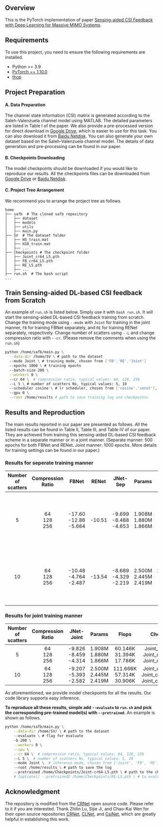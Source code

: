 ## Overview

This is the PyTorch implementation of paper [Sensing-aided CSI Feedback with Deep Learning for Massive MIMO Systems](https://arxiv.org).

## Requirements

To use this project, you need to ensure the following requirements are installed.

- Python >= 3.9
- [PyTorch == 1.10.0](https://pytorch.org/get-started/previous-versions/#v1100)
- [thop](https://github.com/Lyken17/pytorch-OpCounter)

## Project Preparation

#### A. Data Preparation

The channel state information (CSI) matrix is generated according to the Saleh-Valenzuela channel model using MATLAB. The detailed parameters are listed in Table I of the paper. We also provide a pre-processed version for direct download in [Google Drive](https://drive.google.com/drive/folders/13FqZMJWk0kPifM2kBhBxOzN1IR5HR0Rd?usp=sharing), which is easier to use for this task. You can also download it from [Baidu Netdisk](https://pan.baidu.com/s/1YB5OTqq6zvxtPq3n9GhG5w?pwd=17tu).
You can also generate your own dataset based on the Saleh-Valenzuela channel model. The details of data generation and pre-processing can be found in our paper.

#### B. Checkpoints Downloading

The model checkpoints should be downloaded if you would like to reproduce our results. All the checkpoints files can be downloaded from [Google Drive](https://drive.google.com/drive/folders/1Q3lJSlKeBoIQMu75dRqRYG_oC1SeA6OO?usp=sharing) or [Baidu Netdisk](https://pan.baidu.com/s/1nkP7w78zmxpa8MjTcS7Wiw?pwd=9ehy).

#### C. Project Tree Arrangement

We recommend you to arrange the project tree as follows.

```
home
├── safb  # The cloned safb repository
│   ├── dataset
│   ├── models
│   ├── utils
│   ├── main.py
├── SV  # The dataset folder
│   ├── H5_train.mat
│   ├── H10_train.mat
│   ├── ...
├── Checkpoints # The checkpoint folder
│   ├── Joint_cr64_L5.pth
│   ├── FB_cr64_L5.pth
│   ├── RE_L5.pth
│   ├── ...
├── run.sh  # The bash script
...
```

## Train Sensing-aided DL-based CSI feedback from Scratch

An example of `run.sh` is listed below. Simply use it with `bash run.sh`. It will start the sensing-aided DL-based CSI feedback training from scratch. Change the training mode using `--mode` with  `Joint` for training in the joint manner, `FB` for training FBNet separately, and `RE` for training RENet separately, respectively. Change number of scatters using `--L` and change compression ratio with `--cr`. (Please remove the comments when using the `run.sh`)

``` bash
python /home/safb/main.py \
  --data-dir /home/SV \ # path to the dataset
  --mode Joint \ # training mode, chosen from ['FB','RE','Joint']
  --epochs 1000 \ # training epochs
  --batch-size 200 \
  --workers 0 \ 
  --cr 64 \  # compression ratio, typical values: 64, 128, 256
  --L 5 \ # number of scatters Ns, typical values: 5, 10
  --scheduler cosine \ # lr scheduler, chosen from ['cosine','const'], other schedulers can also be explored
  --gpu 0 \
  --root /home/results # path to save training log and checkpoints
```

## Results and Reproduction

The main results reported in our paper are presented as follows. All the listed results can be found in Table II, Table III, and Table IV of our paper. They are achieved from training this sensing-aided DL-based CSI feedback scheme in a separate manner or in a joint manner. (Separate manner: 500 epochs for both FBNet and RENet. Joint manner: 1000 epochs. More details for training settings can be found in our paper.)

### Results for seperate training manner
Number of <br> scatters | Compression <br> Ratio | FBNet | RENet | JNet-Sep | Params | FlOPs | Checkpoints
:--: | :--: | :--: | :--: | :--: | :--: | :--: | :--:
5 | 64 <br> 128 <br> 256 | -17.60 <br> -12.86 <br> -5.664 | -10.51 | -9.699 <br> -8.488 <br> -4.653 | 1.908M <br> 1.880M <br> 1.866M | 60.146K <br> 31.394K <br> 17.786K | FB-cr64-L5.pth + RE_L5.pth <br> FB-cr128-L5.pth + RE_L5.pth  <br> FB-cr256-L5.pth + RE_L5.pth |
10 | 64 <br> 128 <br> 256 | -10.48 <br> -4.764 <br> -2.487 | -13.54 | -8.689 <br> -4.329 <br> -2.219 | 2.500M <br> 2.445M <br> 2.419M | 111.666K <br> 57.314K <br> 30.906K | FB-cr64-L10.pth + RE_L10.pth <br> FB-cr128-L10.pth + RE_L10.pth  <br> FB-cr256-L10.pth + RE_L10.pth |

### Results for joint training manner
Number of <br> scatters | Compression <br> Ratio | JNet-Joint | Params | Flops | Checkpoints
:--: | :--: | :--: | :--: | :--: | :--:
5 | 64 <br> 128 <br> 256 | -9.826 <br> -8.459 <br> -4.314 | 1.908M <br> 1.880M <br> 1.866M | 60.146K <br> 31.394K <br> 17.786K | Joint_cr64_L5.pth <br> Joint_cr128_L5.pth  <br> Joint_cr256_L5.pth|
10 | 64 <br> 128 <br> 256 | -9.207 <br> -5.393 <br> -2.582 | 2.500M <br> 2.445M <br> 2.419M | 111.666K <br> 57.314K <br> 30.906K | Joint_cr64_L10.pth <br> Joint_cr128_L10.pth <br> Joint_cr256_L10.pth |


As aforementioned, we provide model checkpoints for all the results. Our code library supports easy inference. 

**To reproduce all these results, simple add `--evaluate` to `run.sh` and pick the corresponding pre-trained model(s) with `--pretrained`.** An example is shown as follows.

``` bash
python /home/safb/main.py \
    --data-dir /home/SV/ \ # path to the dataset
    --evaluate \ # flag for evaluate
    -b 200 \
    --workers 0 \
    --cpu \
    --cr 64 \  # compression ratio, typical values: 64, 128, 256
    --L 5 \  # number of scatters Ns, typical values: 5, 10
    --mode Joint \  # inference mode, chosen from ['Joint', 'FB', 'RE']
    --root /home/results \ # path to save the log
    --pretrained /home/Checkpoints/Joint-cr64-L5.pth \ # path to the checkpoint
    # [optional] --pretrained2 /home/Checkpoints/RE-L5.pth \ # to evaluate the feedback performance of the model trained in a separate manner, two pretrained models FBNet and RENet should be provided. MORE CLEAR EXAMPLES ARE PROVIDED IN THE REPOSITORY `eval.sh`.
```

## Acknowledgment

The repository is modified from the [CRNet](https://github.com/Kylin9511/CRNet) open source code. Please refer to it if you are interested. 
Thank Zhilin Lu, Sijie Ji, and Chao-Kai Wen for their open source repositories [CRNet](https://github.com/Kylin9511/CRNet), [CLNet](https://github.com/SIJIEJI/CLNet), and [CsiNet](https://github.com/sydney222/Python_CsiNet), which are greatly helpful in establishing this work.
